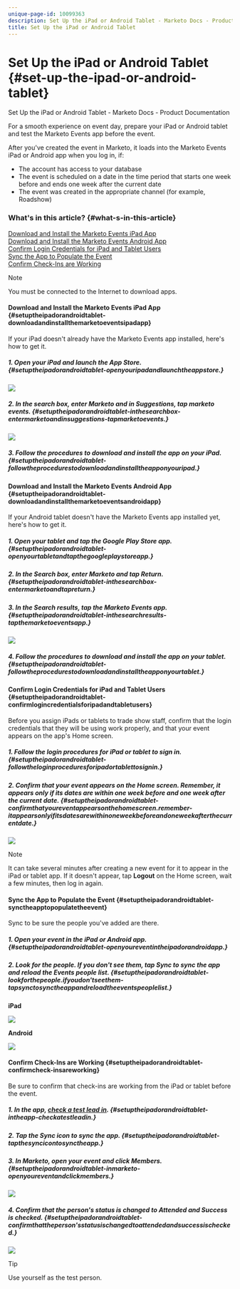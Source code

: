 ```yaml
---
unique-page-id: 10099363
description: Set Up the iPad or Android Tablet - Marketo Docs - Product Documentation
title: Set Up the iPad or Android Tablet
---
```


# Set Up the iPad or Android Tablet {#set-up-the-ipad-or-android-tablet}

Set Up the iPad or Android Tablet - Marketo Docs - Product Documentation

For a smooth experience on event day, prepare your iPad or Android tablet and test the Marketo Events app before the event.

After you've created the event in Marketo, it loads into the Marketo Events iPad or Android app when you log in, if:

* The account has access to your database
* The event is scheduled on a date in the time period that starts one week before and ends one week after the current date
* The event was created in the appropriate channel (for example, Roadshow)

### What's in this article? {#what-s-in-this-article}

[Download and Install the Marketo Events iPad App](#setuptheipadorandroidtablet-downloadandinstallthemarketoeventsipadapp)  
[Download and Install the Marketo Events Android App](#setuptheipadorandroidtablet-downloadandinstallthemarketoeventsandroidapp)  
[Confirm Login Credentials for iPad and Tablet Users](#setuptheipadorandroidtablet-confirmlogincredentialsforipadandtabletusers)  
[Sync the App to Populate the Event](#setuptheipadorandroidtablet-synctheapptopopulatetheevent)  
[Confirm Check-Ins are Working](#setuptheipadorandroidtablet-confirmcheck-insareworking)

>[!NOTE]
>
>You must be connected to the Internet to download apps.

#### Download and Install the Marketo Events iPad App {#setuptheipadorandroidtablet-downloadandinstallthemarketoeventsipadapp}

If your iPad doesn't already have the Marketo Events app installed, here's how to get it.

##### 1. Open your iPad and launch the App Store. {#setuptheipadorandroidtablet-openyouripadandlaunchtheappstore.}

![](assets/image2016-4-14-15-3a52-3a19.png)

##### 2. In the search box, enter Marketo and in Suggestions, tap marketo events. {#setuptheipadorandroidtablet-inthesearchbox-entermarketoandinsuggestions-tapmarketoevents.}

![](assets/image2016-4-14-16-3a0-3a3.png)

##### 3. Follow the procedures to download and install the app on your iPad. {#setuptheipadorandroidtablet-followtheprocedurestodownloadandinstalltheapponyouripad.}

#### Download and Install the Marketo Events Android App {#setuptheipadorandroidtablet-downloadandinstallthemarketoeventsandroidapp}

If your Android tablet doesn't have the Marketo Events app installed yet, here's how to get it.

##### 1. Open your tablet and tap the Google Play Store app. {#setuptheipadorandroidtablet-openyourtabletandtapthegoogleplaystoreapp.}

##### 2. In the Search box, enter Marketo and tap Return. {#setuptheipadorandroidtablet-inthesearchbox-entermarketoandtapreturn.}

##### 3. In the Search results, tap the Marketo Events app. {#setuptheipadorandroidtablet-inthesearchresults-tapthemarketoeventsapp.}

![](assets/image2016-4-15-14-3a42-3a11.png)

##### 4. Follow the procedures to download and install the app on your tablet. {#setuptheipadorandroidtablet-followtheprocedurestodownloadandinstalltheapponyourtablet.}

#### Confirm Login Credentials for iPad and Tablet Users {#setuptheipadorandroidtablet-confirmlogincredentialsforipadandtabletusers}

Before you assign iPads or tablets to trade show staff, confirm that the login credentials that they will be using work properly, and that your event appears on the app's Home screen.

##### 1. Follow the login procedures for iPad or tablet to sign in. {#setuptheipadorandroidtablet-followtheloginproceduresforipadortablettosignin.}

##### 2. Confirm that your event appears on the Home screen. Remember, it appears only if its dates are within one week before and one week after the current date. {#setuptheipadorandroidtablet-confirmthatyoureventappearsonthehomescreen.remember-itappearsonlyifitsdatesarewithinoneweekbeforeandoneweekafterthecurrentdate.}

![](assets/image2016-4-15-15-3a29-3a0.png)

>[!NOTE]
>
>It can take several minutes after creating a new event for it to appear in the iPad or tablet app. If it doesn't appear, tap **Logout** on the Home screen, wait a few minutes, then log in again.

#### Sync the App to Populate the Event {#setuptheipadorandroidtablet-synctheapptopopulatetheevent}

Sync to be sure the people you've added are there.

##### 1. Open your event in the iPad or Android app. {#setuptheipadorandroidtablet-openyoureventintheipadorandroidapp.}

##### 2. Look for the people. If you don't see them, tap Sync to sync the app and reload the Events people list. {#setuptheipadorandroidtablet-lookforthepeople.ifyoudon'tseethem-tapsynctosynctheappandreloadtheeventspeoplelist.}

**iPad**

![](assets/image2016-4-12-14-3a25-3a13.png)

**Android**

![](assets/screenshot-2016-04-15-14-14-08-sync-button.png)  

#### Confirm Check-Ins are Working {#setuptheipadorandroidtablet-confirmcheck-insareworking}

Be sure to confirm that check-ins are working from the iPad or tablet before the event.

##### 1. In the app, [check a test lead in](check-people-into-your-event-from-your-tablet.md). {#setuptheipadorandroidtablet-intheapp-checkatestleadin.}

##### 2. Tap the Sync icon to sync the app. {#setuptheipadorandroidtablet-tapthesyncicontosynctheapp.}

##### 3. In Marketo, open your event and click Members. {#setuptheipadorandroidtablet-inmarketo-openyoureventandclickmembers.}

![](assets/image2016-4-15-15-3a32-3a42.png)

##### 4. Confirm that the person's status is changed to Attended and Success is checked. {#setuptheipadorandroidtablet-confirmthattheperson'sstatusischangedtoattendedandsuccessischecked.}

![](assets/image2016-4-18-14-3a11-3a36.png)

>[!TIP]
>
>Use yourself as the test person.

